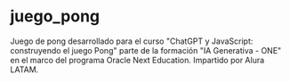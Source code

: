 # juego_pong
Juego de pong desarrollado para el curso "ChatGPT y JavaScript: construyendo el juego Pong" parte de la formación "IA Generativa - ONE" en el marco del programa Oracle Next Education. Impartido por Alura LATAM.
